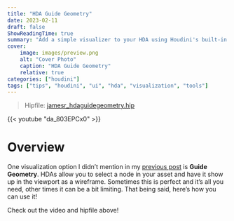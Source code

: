 ```yaml
---
title: "HDA Guide Geometry"
date: 2023-02-11
draft: false
ShowReadingTime: true
summary: "Add a simple visualizer to your HDA using Houdini's built-in Guide Geometry feature"
cover:
    image: images/preview.png
    alt: "Cover Photo"
    caption: "HDA Guide Geometry"
    relative: true
categories: ["houdini"]
tags: ["tips", "houdini", "ui", "hda", "visualization", "tools"]
---
```


> Hipfile: [jamesr_hdaguidegeometry.hip](houdini/hip/jamesr_hdaguidegeometry.hip)

{{< youtube "da_803EPCx0" >}}

# Overview

One visualization option I didn’t mention in my [previous post](/blog/display-intermediate-results-and-visualization-geo) is **Guide Geometry**. HDAs allow you to select a node in your asset and have it show up in the viewport as a wireframe. Sometimes this is perfect and it’s all you need, other times it can be a bit limiting. That being said, here’s how you can use it!

Check out the video and hipfile above!

<!-- # Example Setup

# Create an HDA

# Creating Guide Geometry

# Turning Guide Geometry On and Off

# Adding Color / Alpha -->

